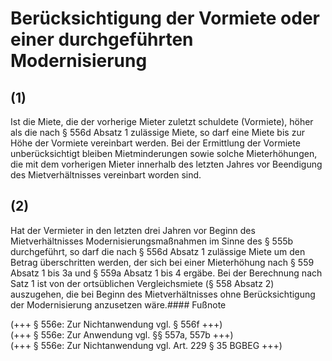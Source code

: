 # Berücksichtigung der Vormiete oder einer durchgeführten Modernisierung



## (1)

 Ist die Miete, die der vorherige Mieter zuletzt schuldete (Vormiete), höher als die nach § 556d Absatz 1 zulässige Miete, so darf eine Miete bis zur Höhe der Vormiete vereinbart werden. Bei der Ermittlung der Vormiete unberücksichtigt bleiben Mietminderungen sowie solche Mieterhöhungen, die mit dem vorherigen Mieter innerhalb des letzten Jahres vor Beendigung des Mietverhältnisses vereinbart worden sind.

## (2)

 Hat der Vermieter in den letzten drei Jahren vor Beginn des Mietverhältnisses Modernisierungsmaßnahmen im Sinne des § 555b durchgeführt, so darf die nach § 556d Absatz 1 zulässige Miete um den Betrag überschritten werden, der sich bei einer Mieterhöhung nach § 559 Absatz 1 bis 3a und § 559a Absatz 1 bis 4 ergäbe. Bei der Berechnung nach Satz 1 ist von der ortsüblichen Vergleichsmiete (§ 558 Absatz 2) auszugehen, die bei Beginn des Mietverhältnisses ohne Berücksichtigung der Modernisierung anzusetzen wäre.#### Fußnote

(+++ § 556e: Zur Nichtanwendung vgl. § 556f +++)   
(+++ § 556e: Zur Anwendung vgl. §§ 557a, 557b +++)   
(+++ § 556e: Zur Nichtanwendung vgl. Art. 229 § 35 BGBEG +++) 

